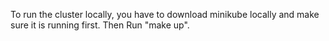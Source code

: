To run the cluster locally, you have to download minikube locally and make sure it is running first. Then Run "make up".
